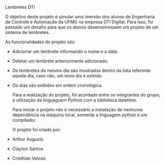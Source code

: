 Lembretes DTI

   O objetivo deste projeto é simular uma imersão dos alunos de Engenharia de Controle e Automação da UFMG na empresa DTI Digital. Para isso, foi passado um desafio para
que os alunos desenvolvessem um projeto de um sistema de lembretes.

   As funcionalidades do projeto são:
- Adicionar um lembrete informando o nome e a data.
- Deletar um lembrete anteriormente adicionado.
- Os lembretes do mesmo dia são mostrados dentro da lista referente aquele dia, caso não, um novo dia é exibido.
- Os dias são exibidos em ordem cronológica.

   Para a realização do projeto, foi acordado entre os integrantes do grupo, a utilização da linguaguem Python com a biblioteca datetime.

   Para iniciar o projeto não é necessário a instalação de nenhuma dependência na máquina local, somente a linguagem python e um compilador.

   O projeto foi criado por:
- Arthur Augusto
- Clayton Santos
- Cristhian Veloso
